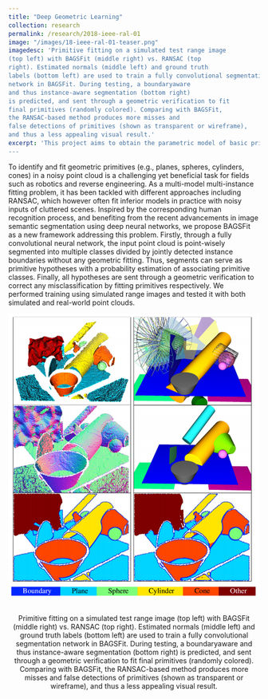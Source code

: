 ```yaml
---
title: "Deep Geometric Learning"
collection: research
permalink: /research/2018-ieee-ral-01
image: "/images/18-ieee-ral-01-teaser.png"
imagedesc: 'Primitive fitting on a simulated test range image
(top left) with BAGSFit (middle right) vs. RANSAC (top
right). Estimated normals (middle left) and ground truth
labels (bottom left) are used to train a fully convolutional segmentation
network in BAGSFit. During testing, a boundaryaware
and thus instance-aware segmentation (bottom right)
is predicted, and sent through a geometric verification to fit
final primitives (randomly colored). Comparing with BAGSFit,
the RANSAC-based method produces more misses and
false detections of primitives (shown as transparent or wireframe),
and thus a less appealing visual result.'
excerpt: 'This project aims to obtain the parametric model of basic primitives from noisy point cloud.
---
```



To identify and fit geometric primitives (e.g.,
planes, spheres, cylinders, cones) in a noisy point cloud is
a challenging yet beneficial task for fields such as robotics
and reverse engineering. As a multi-model multi-instance fitting
problem, it has been tackled with different approaches
including RANSAC, which however often fit inferior models
in practice with noisy inputs of cluttered scenes. Inspired by
the corresponding human recognition process, and benefiting
from the recent advancements in image semantic segmentation
using deep neural networks, we propose BAGSFit as a
new framework addressing this problem. Firstly, through a
fully convolutional neural network, the input point cloud is
point-wisely segmented into multiple classes divided by jointly
detected instance boundaries without any geometric fitting.
Thus, segments can serve as primitive hypotheses with a
probability estimation of associating primitive classes. Finally,
all hypotheses are sent through a geometric verification to
correct any misclassification by fitting primitives respectively.
We performed training using simulated range images and tested
it with both simulated and real-world point clouds.

<div align="center">
  <img src="/images/18-ieee-ral-01-teaser.png" width="700px" />
  <p>Primitive fitting on a simulated test range image
(top left) with BAGSFit (middle right) vs. RANSAC (top
right). Estimated normals (middle left) and ground truth
labels (bottom left) are used to train a fully convolutional segmentation
network in BAGSFit. During testing, a boundaryaware
and thus instance-aware segmentation (bottom right)
is predicted, and sent through a geometric verification to fit
final primitives (randomly colored). Comparing with BAGSFit,
the RANSAC-based method produces more misses and
false detections of primitives (shown as transparent or wireframe),
and thus a less appealing visual result.</p>
</div>

